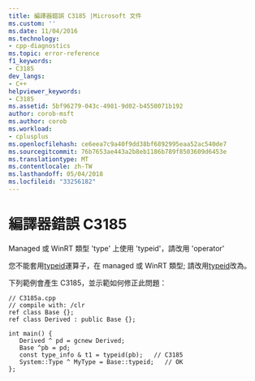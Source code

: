 ```yaml
---
title: 編譯器錯誤 C3185 |Microsoft 文件
ms.custom: ''
ms.date: 11/04/2016
ms.technology:
- cpp-diagnostics
ms.topic: error-reference
f1_keywords:
- C3185
dev_langs:
- C++
helpviewer_keywords:
- C3185
ms.assetid: 5bf96279-043c-4981-9d02-b4550071b192
author: corob-msft
ms.author: corob
ms.workload:
- cplusplus
ms.openlocfilehash: ce6eea7c9a40f9dd38bf6892995eaa52ac540de7
ms.sourcegitcommit: 76b7653ae443a2b8eb1186b789f8503609d6453e
ms.translationtype: MT
ms.contentlocale: zh-TW
ms.lasthandoff: 05/04/2018
ms.locfileid: "33256182"
---
```

# <a name="compiler-error-c3185"></a>編譯器錯誤 C3185
Managed 或 WinRT 類型 'type' 上使用 'typeid'，請改用 'operator'  
  
 您不能套用[typeid](../../cpp/typeid-operator.md)運算子，在 managed 或 WinRT 類型; 請改用[typeid](../../windows/typeid-cpp-component-extensions.md)改為。  
  
 下列範例會產生 C3185，並示範如何修正此問題：  
  
```  
// C3185a.cpp  
// compile with: /clr  
ref class Base {};  
ref class Derived : public Base {};  
  
int main() {  
   Derived ^ pd = gcnew Derived;  
   Base ^pb = pd;  
   const type_info & t1 = typeid(pb);   // C3185  
   System::Type ^ MyType = Base::typeid;   // OK  
};  
```  
